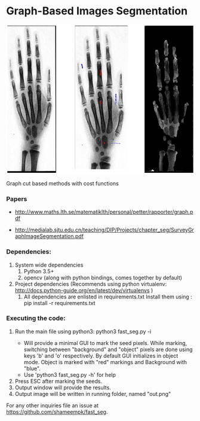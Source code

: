 
# Graph-Based Images Segmentation

<center><img src="data/001.PNG" height="400" width="800"></center>

Graph cut based methods with cost functions

### Papers

* http://www.maths.lth.se/matematiklth/personal/petter/rapporter/graph.pdf

* http://medialab.sjtu.edu.cn/teaching/DIP/Projects/chapter_seg/SurveyGraphImageSegmentation.pdf


### Dependencies:

1. System wide dependencies
	1. Python 3.5+
	2. opencv (along with python bindings, comes together by default)
2. Project dependencies
	(Recommends using python virtualenv: http://docs.python-guide.org/en/latest/dev/virtualenvs )
	1. All dependencies are enlisted in requirements.txt
		Install them using : pip install -r requirements.txt


### Executing the code:

1. Run the main file using python3: python3 fast_seg.py -i <input-image>
	* Will provide a minimal GUI to mark the seed pixels. While marking, switching between "background" and "object" pixels are done using keys 'b' and 'o' respectively. By default GUI initializes in object mode. Object is marked with "red" markings and Background with "blue".
	* Use 'python3 fast_seg.py -h' for help
2. Press ESC after marking the seeds.
3. Output window will provide the results.
4. Output image will be written in running folder, named "out.png"


For any other inquiries file an issue at https://github.com/shameempk/fast_seg.



